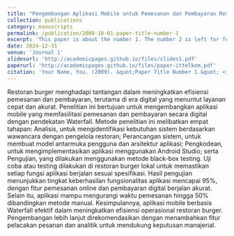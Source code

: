 ```yaml
---
title: "Pengembangan Aplikasi Mobile untuk Pemesanan dan Pembayaran Restoran Burger dengan Pendekatan Waterfall"
collection: publications
category: manuscripts
permalink: /publication/2009-10-01-paper-title-number-1
excerpt: 'This paper is about the number 1. The number 2 is left for future work.'
date: 2024-12-31
venue: 'Journal 1'
slidesurl: 'http://academicpages.github.io/files/slides1.pdf'
paperurl: 'http://academicpages.github.io/files/paper-ittelkom.pdf'
citation: 'Your Name, You. (2009). &quot;Paper Title Number 1.&quot; <i>Journal 1</i>. 1(1).'
---
```


Restoran burger menghadapi tantangan dalam meningkatkan efisiensi pemesanan dan pembayaran, terutama di era digital yang menuntut layanan cepat dan akurat. Penelitian ini bertujuan untuk mengembangkan aplikasi mobile yang memfasilitasi pemesanan dan pembayaran secara digital dengan pendekatan Waterfall. Metode penelitian ini melibatkan empat tahapan: Analisis, untuk mengidentifikasi kebutuhan sistem berdasarkan wawancara dengan pengelola restoran; Perancangan sistem, untuk membuat model antarmuka pengguna dan arsitektur aplikasi; Pengkodean, untuk mengimplementasikan aplikasi menggunakan Android Studio; serta Pengujian, yang dilakukan menggunakan metode black-box testing. Uji coba atau testing dilakukan di restoran burger lokal untuk memastikan setiap fungsi aplikasi berjalan sesuai spesifikasi. Hasil pengujian menunjukkan tingkat keberhasilan fungsionalitas aplikasi mencapai 95%, dengan fitur pemesanan online dan pembayaran digital berjalan akurat. Selain itu, aplikasi mampu mengurangi waktu pemesanan hingga 50% dibandingkan metode manual. Kesimpulannya, aplikasi mobile berbasis Waterfall efektif dalam meningkatkan efisiensi operasional restoran burger. Pengembangan lebih lanjut direkomendasikan dengan menambahkan fitur pelacakan pesanan dan analitik untuk mendukung keputusan manajerial.